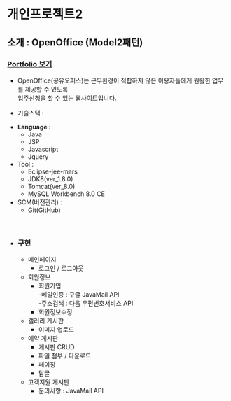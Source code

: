 # 개인프로젝트2

## 소개 : OpenOffice (Model2패턴)
### <a href="https://github.com/singhasla/ITwill_myProject/blob/master/Portfolio1.pdf">Portfolio 보기</a>
   - OpenOffice(공유오피스)는 근무환경이 적합하지 않은 이용자들에게 원활한 업무를 제공할 수 있도록<br>
   입주신청을 할 수 있는 웹사이트입니다.
      
  - 기술스택 :
  + <B>Language : </B>
    * Java
    * JSP
    * Javascript
    * Jquery
  + Tool : 
    * Eclipse-jee-mars
    * JDK8(ver_1.8.0)
    * Tomcat(ver_8.0)
    * MySQL Workbench 8.0 CE
  + SCM(버전관리) :
    * Git(GitHub)

<Br>
   
   - ### 구현
      + 메인페이지
         * 로그인 / 로그아웃
      + 회원정보
         * 회원가입<Br>
            -메일인증 : 구글 JavaMail API<Br>
            -주소검색 : 다음 우편번호서비스 API<Br>
         * 회원정보수정
      + 갤러리 게시판
         * 이미지 업로드
      + 예약 게시판
         * 게시판 CRUD
         * 파일 첨부 / 다운로드
         * 페이징
         * 답글
      + 고객지원 게시판
         * 문의사항 : JavaMail API
